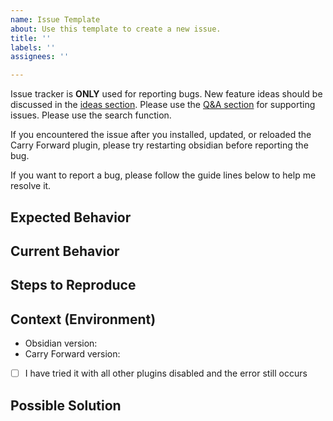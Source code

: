 ```yaml
---
name: Issue Template
about: Use this template to create a new issue.
title: ''
labels: ''
assignees: ''

---
```


Issue tracker is **ONLY** used for reporting bugs. New feature ideas should be discussed in the [ideas section](https://github.com/publicus/obsidian-apply-patterns-plugin/discussions/categories/ideas). Please use the [Q&A section](https://github.com/publicus/obsidian-apply-patterns-plugin/discussions/categories/q-a) for supporting issues. Please use the search function.

If you encountered the issue after you installed, updated, or reloaded the Carry Forward plugin, please try restarting obsidian before reporting the bug.

If you want to report a bug, please follow the guide lines below to help me resolve it.

## Expected Behavior
<!--- Tell us what should happen -->

## Current Behavior
<!--- Tell us what happens instead of the expected behavior -->

## Steps to Reproduce
<!-- Which exact steps can I take to reproduce the issue? -->

## Context (Environment)
* Obsidian version:
* Carry Forward version:
* [ ] I have tried it with all other plugins disabled and the error still occurs

## Possible Solution
<!--- Not obligatory, but suggest a fix/reason for the bug, if you have an idea -->
